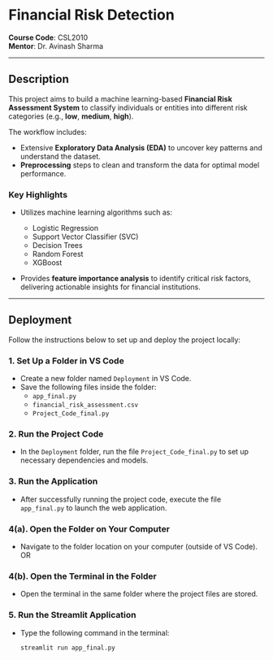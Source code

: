 # **Financial Risk Detection**  
**Course Code**: CSL2010  
**Mentor**: Dr. Avinash Sharma  

---

## **Description**  
This project aims to build a machine learning-based **Financial Risk Assessment System** to classify individuals or entities into different risk categories (e.g., **low**, **medium**, **high**).  

The workflow includes:  
- Extensive **Exploratory Data Analysis (EDA)** to uncover key patterns and understand the dataset.  
- **Preprocessing** steps to clean and transform the data for optimal model performance.  

### **Key Highlights**  
- Utilizes machine learning algorithms such as:  
  - Logistic Regression  
  - Support Vector Classifier (SVC)  
  - Decision Trees  
  - Random Forest  
  - XGBoost  

- Provides **feature importance analysis** to identify critical risk factors, delivering actionable insights for financial institutions.  

---

## **Deployment**  

Follow the instructions below to set up and deploy the project locally:  

### **1. Set Up a Folder in VS Code**  
- Create a new folder named `Deployment` in VS Code.  
- Save the following files inside the folder:  
  - `app_final.py`  
  - `financial_risk_assessment.csv`  
  - `Project_Code_final.py`  

### **2. Run the Project Code**  
- In the `Deployment` folder, run the file `Project_Code_final.py` to set up necessary dependencies and models.

### **3. Run the Application**  
- After successfully running the project code, execute the file `app_final.py` to launch the web application.
  
### **4(a). Open the Folder on Your Computer**  
- Navigate to the folder location on your computer (outside of VS Code).
OR
### **4(b). Open the Terminal in the Folder**  
- Open the terminal in the same folder where the project files are stored.

### **5. Run the Streamlit Application**  
- Type the following command in the terminal:  
  ```bash
  streamlit run app_final.py
